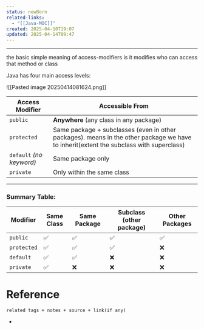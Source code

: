 ```yaml
---
status: newBorn
related-links:
  - "[[Java-MOC]]"
created: 2025-04-10T19:07
updated: 2025-04-14T09:47
---
```

---

the basic simple meaning of access-modifiers is it modifies who can access that method or class

Java has four main access levels:

![[Pasted image 20250414081624.png]]

| Access Modifier          | Accessible From                                                                                                                        |
| ------------------------ | -------------------------------------------------------------------------------------------------------------------------------------- |
| `public`                 | **Anywhere** (any class in any package)                                                                                                |
| `protected`              | Same package + subclasses (even in other packages). means in the other package we have to inherit(extent the subclass with superclass) |
| `default` _(no keyword)_ | Same package only                                                                                                                      |
| `private`                | Only within the same class                                                                                                             |

---

### Summary Table:

|Modifier|Same Class|Same Package|Subclass (other package)|Other Packages|
|---|---|---|---|---|
|`public`|✅|✅|✅|✅|
|`protected`|✅|✅|✅|❌|
|`default`|✅|✅|❌|❌|
|`private`|✅|❌|❌|❌|





# Reference
`related tags + notes + source + link(if any)`
 

- 